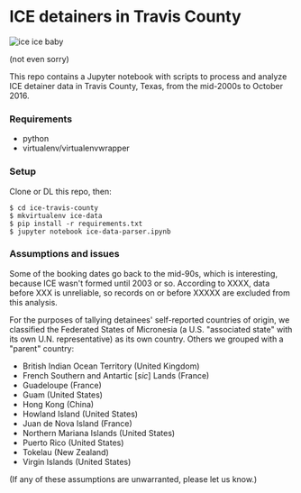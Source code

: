 # ICE detainers in Travis County

![ice ice baby](https://media.giphy.com/media/j0A3pPBp0NAXe/giphy.gif)

(not even sorry)

This repo contains a Jupyter notebook with scripts to process and analyze ICE detainer data in Travis County, Texas, from the mid-2000s to October 2016.

### Requirements
* python
* virtualenv/virtualenvwrapper

### Setup
Clone or DL this repo, then:
```shell
$ cd ice-travis-county
$ mkvirtualenv ice-data
$ pip install -r requirements.txt
$ jupyter notebook ice-data-parser.ipynb
```

### Assumptions and issues
Some of the booking dates go back to the mid-90s, which is interesting, because ICE wasn't formed until 2003 or so. According to XXXX, data before XXX is unreliable, so records on or before XXXXX are excluded from this analysis.

For the purposes of tallying detainees' self-reported countries of origin, we classified the Federated States of Micronesia (a U.S. "associated state" with its own U.N. representative) as its own country. Others we grouped with a "parent" country:
* British Indian Ocean Territory (United Kingdom)
* French Southern and Antartic [_sic_] Lands (France)
* Guadeloupe (France)
* Guam (United States)
* Hong Kong (China)
* Howland Island (United States)
* Juan de Nova Island (France)
* Northern Mariana Islands (United States)
* Puerto Rico (United States)
* Tokelau (New Zealand)
* Virgin Islands (United States)

(If any of these assumptions are unwarranted, please let us know.)